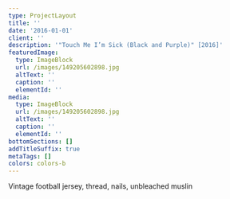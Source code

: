 ```yaml
---
type: ProjectLayout
title: ''
date: '2016-01-01'
client: ''
description: '"Touch Me I’m Sick (Black and Purple)" [2016]'
featuredImage:
  type: ImageBlock
  url: /images/149205602898.jpg
  altText: ''
  caption: ''
  elementId: ''
media:
  type: ImageBlock
  url: /images/149205602898.jpg
  altText: ''
  caption: ''
  elementId: ''
bottomSections: []
addTitleSuffix: true
metaTags: []
colors: colors-b
---
```

Vintage football jersey, thread, nails, unbleached muslin

